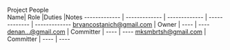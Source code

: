 Project People   
Name|	Role	|Duties	|Notes
------------- | ------------- | ------------- | ------------- | -------------
bryancostanich@gmail.com |	Owner |	---- |	----
denan...@gmail.com |	Committer |	---- |	----
mksmbrtsh@gmail.com | Committer |	---- |	----